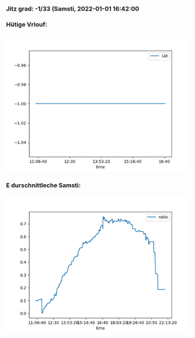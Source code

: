 ### Jitz grad: -1/33 (Samsti, 2022-01-01 16:42:00

### Hütige Vrlouf:
![Graph](Today.png)

### E durschnittleche Samsti:
![Graph](Samsti.png)